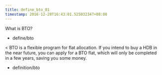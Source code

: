 ```yaml
---
title: define_bto_01
timestamp: 2016-12-28T16:43:01.525032347+08:00
---
```


What is BTO?
* define/bto

< BTO is a flexible program for flat allocation. If you intend to buy a HDB in the near future, you can apply for a BTO flat, which will only be completed in a few years, saving you some money.
* definition/bto
